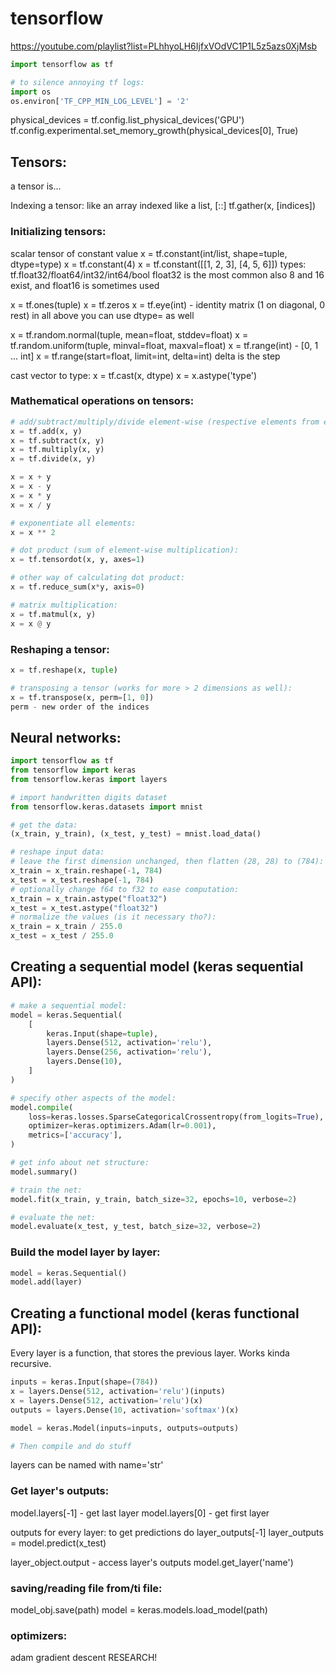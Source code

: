 # tensorflow
https://youtube.com/playlist?list=PLhhyoLH6IjfxVOdVC1P1L5z5azs0XjMsb

```python
import tensorflow as tf

# to silence annoying tf logs:
import os
os.environ['TF_CPP_MIN_LOG_LEVEL'] = '2'
```


physical_devices = tf.config.list_physical_devices('GPU')
tf.config.experimental.set_memory_growth(physical_devices[0], True)


## Tensors:
a tensor is...

Indexing a tensor: like an array
indexed like a list, [::]
tf.gather(x, [indices])

### Initializing tensors:
scalar tensor of constant value
x = tf.constant(int/list, shape=tuple, dtype=type)
x = tf.constant(4)
x = tf.constant([[1, 2, 3], [4, 5, 6]])
types:
tf.float32/float64/int32/int64/bool
float32 is the most common
also 8 and 16 exist, and float16 is sometimes used

x = tf.ones(tuple)
x = tf.zeros
x = tf.eye(int) - identity matrix (1 on diagonal, 0 rest)
in all above you can use dtype= as well

x = tf.random.normal(tuple, mean=float, stddev=float)
x = tf.random.uniform(tuple, minval=float, maxval=float)
x = tf.range(int) - [0, 1 ... int]
x = tf.range(start=float, limit=int, delta=int)
delta is the step

cast vector to type:
x = tf.cast(x, dtype)
x = x.astype('type')

### Mathematical operations on tensors: 
```python
# add/subtract/multiply/divide element-wise (respective elements from each tensor):
x = tf.add(x, y)
x = tf.subtract(x, y)
x = tf.multiply(x, y)
x = tf.divide(x, y)

x = x + y
x = x - y
x = x * y
x = x / y

# exponentiate all elements:
x = x ** 2

# dot product (sum of element-wise multiplication):
x = tf.tensordot(x, y, axes=1)

# other way of calculating dot product:
x = tf.reduce_sum(x*y, axis=0)

# matrix multiplication:
x = tf.matmul(x, y)
x = x @ y

```

### Reshaping a tensor:
```python
x = tf.reshape(x, tuple)

# transposing a tensor (works for more > 2 dimensions as well):
x = tf.transpose(x, perm=[1, 0])
perm - new order of the indices
```

## Neural networks:
```python
import tensorflow as tf
from tensorflow import keras
from tensorflow.keras import layers

# import handwritten digits dataset
from tensorflow.keras.datasets import mnist

# get the data:
(x_train, y_train), (x_test, y_test) = mnist.load_data()

# reshape input data:
# leave the first dimension unchanged, then flatten (28, 28) to (784):
x_train = x_train.reshape(-1, 784)
x_test = x_test.reshape(-1, 784)
# optionally change f64 to f32 to ease computation:
x_train = x_train.astype("float32")
x_test = x_test.astype("float32")
# normalize the values (is it necessary tho?):
x_train = x_train / 255.0
x_test = x_test / 255.0
```

## Creating a sequential model (keras sequential API):
```python
# make a sequential model:
model = keras.Sequential(
    [
        keras.Input(shape=tuple),
        layers.Dense(512, activation='relu'),
        layers.Dense(256, activation='relu'),
        layers.Dense(10),
    ]
)

# specify other aspects of the model:
model.compile(
    loss=keras.losses.SparseCategoricalCrossentropy(from_logits=True),
    optimizer=keras.optimizers.Adam(lr=0.001),
    metrics=['accuracy'],
)

# get info about net structure:
model.summary()

# train the net:
model.fit(x_train, y_train, batch_size=32, epochs=10, verbose=2)

# evaluate the net:
model.evaluate(x_test, y_test, batch_size=32, verbose=2)
```

### Build the model layer by layer:
```python
model = keras.Sequential()
model.add(layer)
```
## Creating a functional model (keras functional API):
Every layer is a function, that stores the previous layer.
Works kinda recursive.

```python
inputs = keras.Input(shape=(784))
x = layers.Dense(512, activation='relu')(inputs)
x = layers.Dense(512, activation='relu')(x)
outputs = layers.Dense(10, activation='softmax')(x)

model = keras.Model(inputs=inputs, outputs=outputs)

# Then compile and do stuff
```

layers can be named with name='str'

### Get layer's outputs:
model.layers[-1] - get last layer
model.layers[0] - get first layer

outputs for every layer:
to get predictions do layer_outputs[-1]
layer_outputs = model.predict(x_test)

layer_object.output - access layer's outputs
model.get_layer('name')

### saving/reading file from/ti file:
model_obj.save(path)
model = keras.models.load_model(path)

### optimizers:
adam
gradient descent
RESEARCH!
